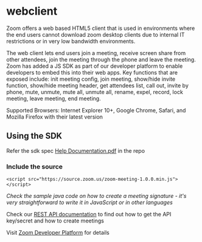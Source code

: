 # webclient

Zoom offers a web based HTML5 client that is used in environments where the end users cannot download zoom desktop clients due to internal IT restrictions or in very low bandwidth environments. 

The web client lets end users join a meeting, receive screen share from other attendees, join the meeting through the phone and leave the meeting. Zoom has added a JS SDK as part of our developer platform to enable developers to embed this into their web apps. Key functions that are exposed include: init meeting config, join meeting, show/hide invite function, show/hide meeting header, get attendees list, call out, invite by phone, mute, unmute, mute all, unmute all, rename, expel, record, lock meeting, leave meeting, end meeting.

Supported Browsers:  Internet Explorer 10+, Google Chrome, Safari, and Mozilla Firefox with their latest version

## Using the SDK

Refer the sdk spec [Help Documentation.pdf](https://github.com/zoom/sample-app-web/blob/master/Help%20Documentation.pdf) in the repo

### Include the source

```<script src="https://source.zoom.us/zoom-meeting-1.0.0.min.js"></script>```
  
*Check the sample java code on how to create a meeting signature - it's very straightforward to write it in JavaScript or in other languages*

Check our [REST API documentation](https://zoom.us/developer/overview/getting-started-with-rest-api) to find out how to get the API key/secret and how to create meetings

Visit [Zoom Developer Platform](https://zoom.us/developer) for details 
